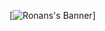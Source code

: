 [![Ronans's Banner](./assets/banner.png)]

<!-- GitHub Stats -- >

<a href="https://github.com/kearns-cu">
  <img align="center" style="margin:0.5rem" src="https://github-readme-stats.vercel.app/api/top-langs/?username=kearns-cu&hide=html,css&title_color=ffffff&text_color=c9cacc&icon_color=4AB197&bg_color=1A2B34" />
</a>

<a href="https://github.com/braydoncoyer">
  <img align="center" style="margin:0.5rem" src="https://github-readme-stats.vercel.app/api?username=kearns-cu&show_icons=true&line_height=27&count_private=true&title_color=ffffff&text_color=c9cacc&icon_color=4AB097&bg_color=1A2B34" alt="Ronan's GitHub Stats" />
</a>
